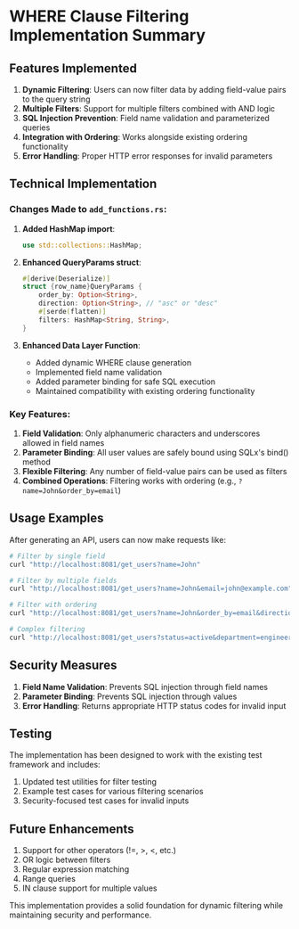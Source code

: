 # WHERE Clause Filtering Implementation Summary

## Features Implemented

1. **Dynamic Filtering**: Users can now filter data by adding field-value pairs to the query string
2. **Multiple Filters**: Support for multiple filters combined with AND logic
3. **SQL Injection Prevention**: Field name validation and parameterized queries
4. **Integration with Ordering**: Works alongside existing ordering functionality
5. **Error Handling**: Proper HTTP error responses for invalid parameters

## Technical Implementation

### Changes Made to `add_functions.rs`:

1. **Added HashMap import**:
   ```rust
   use std::collections::HashMap;
   ```

2. **Enhanced QueryParams struct**:
   ```rust
   #[derive(Deserialize)]
   struct {row_name}QueryParams {
       order_by: Option<String>,
       direction: Option<String>, // "asc" or "desc"
       #[serde(flatten)]
       filters: HashMap<String, String>,
   }
   ```

3. **Enhanced Data Layer Function**:
   - Added dynamic WHERE clause generation
   - Implemented field name validation
   - Added parameter binding for safe SQL execution
   - Maintained compatibility with existing ordering functionality

### Key Features:

1. **Field Validation**: Only alphanumeric characters and underscores allowed in field names
2. **Parameter Binding**: All user values are safely bound using SQLx's bind() method
3. **Flexible Filtering**: Any number of field-value pairs can be used as filters
4. **Combined Operations**: Filtering works with ordering (e.g., `?name=John&order_by=email`)

## Usage Examples

After generating an API, users can now make requests like:

```bash
# Filter by single field
curl "http://localhost:8081/get_users?name=John"

# Filter by multiple fields
curl "http://localhost:8081/get_users?name=John&email=john@example.com"

# Filter with ordering
curl "http://localhost:8081/get_users?name=John&order_by=email&direction=desc"

# Complex filtering
curl "http://localhost:8081/get_users?status=active&department=engineering&city=New_York"
```

## Security Measures

1. **Field Name Validation**: Prevents SQL injection through field names
2. **Parameter Binding**: Prevents SQL injection through values
3. **Error Handling**: Returns appropriate HTTP status codes for invalid input

## Testing

The implementation has been designed to work with the existing test framework and includes:

1. Updated test utilities for filter testing
2. Example test cases for various filtering scenarios
3. Security-focused test cases for invalid inputs

## Future Enhancements

1. Support for other operators (!=, >, <, etc.)
2. OR logic between filters
3. Regular expression matching
4. Range queries
5. IN clause support for multiple values

This implementation provides a solid foundation for dynamic filtering while maintaining security and performance.